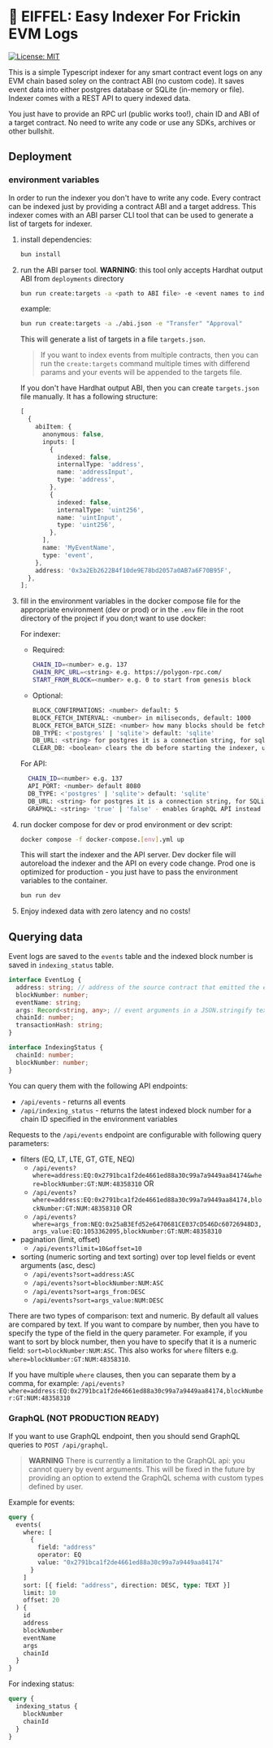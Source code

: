 # 🗼 EIFFEL: Easy Indexer For Frickin EVM Logs

[![License: MIT](https://img.shields.io/badge/License-MIT-yellow.svg)](https://opensource.org/licenses/MIT)

This is a simple Typescript indexer for any smart contract event logs on any EVM chain based soley on the contract ABI (no custom code). It saves event data into either postgres database or SQLite (in-memory or file). Indexer comes with a REST API to query indexed data.

You just have to provide an RPC url (public works too!), chain ID and ABI of a target contract. No need to write any code or use any SDKs, archives or other bullshit.

## Deployment

### environment variables

In order to run the indexer you don't have to write any code. Every contract can be indexed just by providing a contract ABI and a target address. This indexer comes with an ABI parser CLI tool that can be used to generate a list of targets for indexer.

1. install dependencies:

   ```bash
   bun install
   ```

2. run the ABI parser tool. **WARNING**: this tool only accepts Hardhat output ABI from `deployments` directory

   ```bash
   bun run create:targets -a <path to ABI file> -e <event names to index separated by space>
   ```

   example:

   ```bash
   bun run create:targets -a ./abi.json -e "Transfer" "Approval"
   ```

   This will generate a list of targets in a file `targets.json`.

   > If you want to index events from multiple contracts, then you can run the `create:targets` command multiple times with differend params and your events will be appended to the targets file.

   If you don't have Hardhat output ABI, then you can create `targets.json` file manually. It has a following structure:

   ```ts
   [
     {
       abiItem: {
         anonymous: false,
         inputs: [
           {
             indexed: false,
             internalType: 'address',
             name: 'addressInput',
             type: 'address',
           },
           {
             indexed: false,
             internalType: 'uint256',
             name: 'uintInput',
             type: 'uint256',
           },
         ],
         name: 'MyEventName',
         type: 'event',
       },
       address: '0x3a2Eb2622B4f10de9E78bd2057a0AB7a6F70B95F',
     },
   ];
   ```

3. fill in the environment variables in the docker compose file for the appropriate environment (dev or prod) or in the `.env` file in the root directory of the project if you don;t want to use docker:

   For indexer:

   - Required:

     ```bash
     CHAIN_ID=<number> e.g. 137
     CHAIN_RPC_URL=<string> e.g. https://polygon-rpc.com/
     START_FROM_BLOCK=<number> e.g. 0 to start from genesis block
     ```

   - Optional:

     ```bash
     BLOCK_CONFIRMATIONS: <number> default: 5
     BLOCK_FETCH_INTERVAL: <number> in miliseconds, default: 1000
     BLOCK_FETCH_BATCH_SIZE: <number> how many blocks should be fetched in a single batch request, default: 1000
     DB_TYPE: <'postgres' | 'sqlite'> default: 'sqlite'
     DB_URL: <string> for postgres it is a connection string, for sqlite it is a file name,  default: 'events.db' (for SQLite)
     CLEAR_DB: <boolean> clears the db before starting the indexer, usefull for development, default: false
     ```

   For API:

   ```bash
     CHAIN_ID=<number> e.g. 137
     API_PORT: <number> default 8080
     DB_TYPE: <'postgres' | 'sqlite'> default: 'sqlite'
     DB_URL: <string> for postgres it is a connection string, for SQLite it can be a path to the file or in-memory specifier ('memory') default: 'events.db' (for SQLite).
     GRAPHQL: <string> 'true' | 'false' - enables GraphQL API instead of rest
   ```

4. run docker compose for dev or prod environment or dev script:

   ```bash
   docker compose -f docker-compose.[env].yml up
   ```

   This will start the indexer and the API server. Dev docker file will autoreload the indexer and the API on every code change. Prod one is optimized for production - you just have to pass the environment variables to the container.

   ```bash
   bun run dev
   ```

5. Enjoy indexed data with zero latency and no costs!

## Querying data

Event logs are saved to the `events` table and the indexed block number is saved in `indexing_status` table.

```ts
interface EventLog {
  address: string; // address of the source contract that emitted the event
  blockNumber: number;
  eventName: string;
  args: Record<string, any>; // event arguments in a JSON.stringify text
  chainId: number;
  transactionHash: string;
}

interface IndexingStatus {
  chainId: number;
  blockNumber: number;
}
```

You can query them with the following API endpoints:

- `/api/events` - returns all events
- `/api/indexing_status` - returns the latest indexed block number for a chain ID specified in the environment variables

Requests to the `/api/events` endpoint are configurable with following query parameters:

- filters (EQ, LT, LTE, GT, GTE, NEQ)
  - `/api/events?where=address:EQ:0x2791bca1f2de4661ed88a30c99a7a9449aa84174&where=blockNumber:GT:NUM:48358310`
    OR
  - `/api/events?where=address:EQ:0x2791bca1f2de4661ed88a30c99a7a9449aa84174,blockNumber:GT:NUM:48358310`
    OR
  - `/api/events?where=args_from:NEQ:0x25aB3Efd52e6470681CE037cD546Dc60726948D3,args_value:EQ:1053362095,blockNumber:GT:NUM:48358310`
- pagination (limit, offset)
  - `/api/events?limit=10&offset=10`
- sorting (numeric sorting and text sorting) over top level fields or event arguments (asc, desc)
  - `/api/events?sort=address:ASC`
  - `/api/events?sort=blockNumber:NUM:ASC`
  - `/api/events?sort=args_from:DESC`
  - `/api/events?sort=args_value:NUM:DESC`

There are two types of comparison: text and numeric. By default all values are compared by text. If you want to compare by number, then you have to specify the type of the field in the query parameter. For example, if you want to sort by block number, then you have to specify that it is a numeric field: `sort=blockNumber:NUM:ASC`. This also works for `where` filters e.g. `where=blockNumber:GT:NUM:48358310`.

If you have multiple `where` clauses, then you can separate them by a comma, for example:
`/api/events?where=address:EQ:0x2791bca1f2de4661ed88a30c99a7a9449aa84174,blockNumber:GT:NUM:48358310`

### GraphQL (NOT PRODUCTION READY)

If you want to use GraphQL endpoint, then you should send GraphQL queries to `POST /api/graphql`.

> **WARNING** There is currently a limitation to the GraphQL api: you cannot query by event arguments. This will be fixed in the future by providing an option to extend the GraphQL schema with custom types defined by user.

Example for events:

```graphql
query {
  events(
    where: [
      {
        field: "address"
        operator: EQ
        value: "0x2791bca1f2de4661ed88a30c99a7a9449aa84174"
      }
    ]
    sort: [{ field: "address", direction: DESC, type: TEXT }]
    limit: 10
    offset: 20
  ) {
    id
    address
    blockNumber
    eventName
    args
    chainId
  }
}
```

For indexing status:

```graphql
query {
  indexing_status {
    blockNumber
    chainId
  }
}
```
